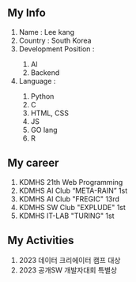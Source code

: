 <h2> My Info </h2>
<ol>
  <li>Name : Lee kang </li>
  <li>Country : South Korea</li>
  <!-- <li>Rank : tetr.io SS</li> -->
  <li>Development Position : </li>
    <ol> 
     <li>Al</li>
      <li>Backend</li>
    </ol>
 
  <li>Language :</li>
  <ol>
   <li>Python</li>
   <li>C</li>
   <li>HTML, CSS</li>
   <li>JS</li>
    <li>GO lang</li>
    <li>R</li>
 </ol>
</ol>
  
<h2>My career</h2>
  <ol>
    <li>KDMHS 21th Web Programming</li>
    <li>KDMHS AI Club “META-RAIN” 1st</li>
    <li>KDMHS AI Club "FREGIC" 13rd</li>
    <li>KDMHS SW Club "EXPLUDE" 1st</li>
    <li>KDMHS IT-LAB "TURING" 1st</li>
  </ol>
  
<h2>My Activities</h2>
  <ol>
    <li>2023 데이터 크리에이터 캠프 대상</li>
    <li>2023 공개SW 개발자대회 특별상</li>
  </ol>
